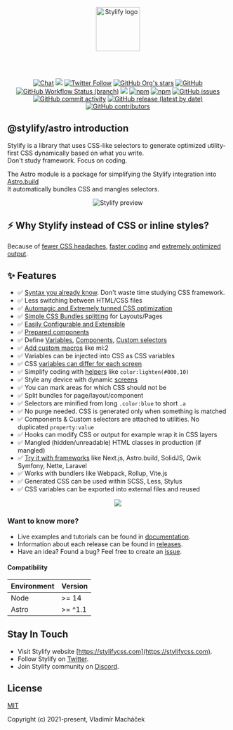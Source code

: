 <br><br>

<p align="center">
	<a href="https://stylifycss.com" target="_blank" rel="noopener noreferrer">
		<img src="https://stylifycss.com/images/logo.svg" height="100" alt="Stylify logo">
	</a>
</p>

<br><br>

<p align="center">
<a href="https://discord.gg/NuJsk5SMDz"><img src="https://img.shields.io/badge/chat-on%20discord-7289da.svg?sanitize=true" alt="Chat"></a>
<a href="https://github.com/stylify/packages/discussions"><img src="https://user-images.githubusercontent.com/14016808/132510133-76bb66a9-951f-4411-9236-140cac7b7472.png"></a>
<a href="https://twitter.com/stylifycss"><img alt="Twitter Follow" src="https://img.shields.io/twitter/follow/stylifycss?style=social"></a>
<a href="https://github.com/stylify/packages"><img alt="GitHub Org's stars" src="https://img.shields.io/github/stars/stylify/packages?style=social"></a>
<a href="https://github.com/stylify/packages/blob/master/LICENSE"><img alt="GitHub" src="https://img.shields.io/github/license/stylify/packages"></a>
<br>
<a href="(https://github.com/stylify/packages/actions/workflows/tests.yaml"><img alt="GitHub Workflow Status (branch)" src="https://github.com/stylify/packages/actions/workflows/tests.yaml/badge.svg"></a>
<a href="https://codecov.io/gh/stylify/packages"><img src="https://codecov.io/gh/stylify/packages/branch/master/graph/badge.svg?token=ZJLKX877DF"/></a>
<a href="https://www.npmjs.com/package/@stylify/astro"><img alt="npm" src="https://img.shields.io/npm/v/@stylify/astro"></a>
<a href="https://www.npmjs.com/package/@stylify/astro"><img alt="npm" src="https://img.shields.io/npm/dm/@stylify/astro"></a>
<a href="https://github.com/stylify/packages/issues"><img alt="GitHub issues" src="https://img.shields.io/github/issues/stylify/packages"></a>
<a href="https://github.com/stylify/packages"><img alt="GitHub commit activity" src="https://img.shields.io/github/commit-activity/m/stylify/packages"></a>
<a href="https://github.com/stylify/packages/releases"><img alt="GitHub release (latest by date)" src="https://img.shields.io/github/v/release/stylify/packages"></a>
<a href="https://github.com/stylify/packages"><img alt="GitHub contributors" src="https://img.shields.io/github/contributors/stylify/packages"></a>
</p>

## @stylify/astro introduction

Stylify is a library that uses CSS-like selectors to generate optimized utility-first CSS dynamically based on what you write.<br>
Don't study framework. Focus on coding.

The Astro module is a package for simplifying the Stylify integration into [Astro.build](https://astro.build/)<br>
It automatically bundles CSS and mangles selectors.

<p align="center">
<img src="https://raw.githubusercontent.com/stylify/packages/master/stylify-intro-v2.gif" alt="Stylify preview">
</p>

## ⚡ Why Stylify instead of CSS or inline styles?
Because of [fewer CSS headaches](https://stylifycss.com/docs/get-started/why-stylify-css#problems-stylify-css-tries-to-solve), [faster coding](https://stylifycss.com/docs/get-started/why-stylify-css#faster-coding) and [extremely optimized output](https://stylifycss.com/docs/get-started/why-stylify-css#output-optimization).

## ✨ Features

- ✅ [Syntax you already know](https://stylifycss.com/#zero-learning-curve). Don't waste time studying CSS framework.
- ✅ Less switching between HTML/CSS files
- ✅ [Automagic and Extremely tunned CSS optimization](https://stylifycss.com/#optimization)
- ✅ [Simple CSS Bundles splitting](https://stylifycss.com/#bundles-splitting) for Layouts/Pages
- ✅ [Easily Configurable and Extensible](https://stylifycss.com/#configuration)
- ✅ [Prepared components](https://stylifycss.com/#components)
- ✅ Define [Variables](https://stylifycss.com/docs/stylify/compiler#variables), [Components](https://stylifycss.com/docs/stylify/compiler#components), [Custom selectors](https://stylifycss.com/docs/stylify/compiler#customselectors)
- ✅ [Add custom macros](https://stylifycss.com/docs/stylify/compiler#macros) like ml:2
- ✅ Variables can be injected into CSS as CSS variables
- ✅ CSS [variables can differ for each screen](https://stylifycss.com/docs/stylify/compiler#variables)
- ✅ Simplify coding with [helpers](https://stylifycss.com/docs/stylify/compiler#helpers) like `color:lighten(#000,10)`
- ✅ Style any device with dynamic [screens](https://stylifycss.com/docs/stylify/compiler#screens)
- ✅ You can mark areas for which CSS should not be
- ✅ Split bundles for page/layout/component
- ✅ Selectors are minified from long `.color:blue` to short `.a`
- ✅ No purge needed. CSS is generated only when something is matched
- ✅ Components & Custom selectors are attached to utilities. No duplicated `property:value`
- ✅ Hooks can modify CSS or output for example wrap it in CSS layers
- ✅ Mangled (hidden/unreadable) HTML classes in production (if mangled)
- ✅ [Try it with frameworks](https://stylifycss.com/docs/integrations) like Next.js, Astro.build, SolidJS, Qwik Symfony, Nette, Laravel
- ✅ Works with bundlers like Webpack, Rollup, Vite.js
- ✅ Generated CSS can be used within SCSS, Less, Stylus
- ✅ CSS variables can be exported into external files and reused

<p align="center"><a href="https://stylifycss.com"><img src="https://user-images.githubusercontent.com/14016808/132552680-ae877b45-5796-42df-b507-c0f6b9cf4706.png"></a></p>

### Want to know more?
- Live examples and tutorials can be found in [documentation](https://stylifycss.com/docs/astro).
- Information about each release can be found in [releases](https://github.com/stylify/packages/releases).
- Have an idea? Found a bug? Feel free to create an [issue](https://github.com/stylify/packages/issues).

#### Compatibility
| Environment | Version |
|-------------|---------|
| Node        | >= 14   |
| Astro       | >= ^1.1 |


## Stay In Touch

- Visit Stylify website [https://stylifycss.com](https://stylifycss.com).
- Follow Stylify on [Twitter](https://twitter.com/stylifycss).
- Join Stylify community on [Discord](https://discord.gg/NuJsk5SMDz).

## License

[MIT](https://opensource.org/licenses/MIT)

Copyright (c) 2021-present, Vladimír Macháček
